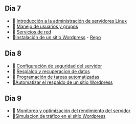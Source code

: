## Dia 7

- 📗 [Introducción a la administración de servidores Linux](./introduction-linux-server-administration.es.md)
- 📗 [Manejo de usuarios y grupos](./users-groups-management.md)
- 📗 [Servicios de red](./network-services.es.md)
- 🧪[Instalación de un sitio Wordpress](./labs/deploying-wordpress-site.es.md) - [Repo](https://github.com/4GeeksAcademy/deploying-wordpress-debian)

## Dia 8

- 📗 [Configuración de seguridad del servidor](./server-security.es.md)
- 📗 [Resplaldo y recuperacion de datos](./data-backup-recovery.md)
- 📗 [Programación de tareas automatizadas](./task-automation.es.md)
- 🧪[Automatizar el respaldo de un sitio Wordpress](./labs/automate-wordpress-backup.es.md)

## Dia 9

- 📗 [Monitoreo y optimización del rendimiento del servidor](./monitoring-optimization.es.md)
- 🧪[Simulacion de tráfico en el sitio Wordpress](./labs/traffic-simulation.es.md)
